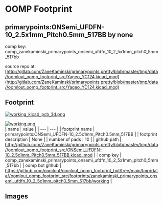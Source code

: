 # OOMP Footprint  
## primarypoints:ONSemi_UFDFN-10_2.5x1mm_Pitch0.5mm_517BB  by none  
  
oomp key: oomp_zanekaminski_primarypoints_onsemi_ufdfn_10_2_5x1mm_pitch0_5mm_517bb  
  
source repo at: [http://gitlab.com/ZaneKaminski/primarypoints.pretty/blob/master/tmp/data//oomlout_oomp_footprint_src/Yageo_YC124.kicad_mod](http://gitlab.com/ZaneKaminski/primarypoints.pretty/blob/master/tmp/data//oomlout_oomp_footprint_src/Yageo_YC124.kicad_mod)  
## Footprint  
  
[![working_kicad_pcb_3d.png](working_kicad_pcb_3d_600.png)](working_kicad_pcb_3d.png)  
  
[![working.png](working_600.png)](working.png)  
| name | value | 
| --- | --- | 
| footprint name | primarypoints:ONSemi_UFDFN-10_2.5x1mm_Pitch0.5mm_517BB | 
| footprint description | None | 
| number of pads | 10 | 
| github path | http://github.com/ZaneKaminski/primarypoints.pretty/blob/master/tmp/data//oomlout_oomp_footprint_src/ONSemi_UFDFN-10_2.5x1mm_Pitch0.5mm_517BB.kicad_mod | 
| oomp key | oomp_zanekaminski_primarypoints_onsemi_ufdfn_10_2_5x1mm_pitch0_5mm_517bb | 
| oomp bot github | https://github.com/oomlout/oomlout_oomp_footprint_bot/tree/main/tmp/data//oomlout_oomp_footprint_src/footprints/zanekaminski_primarypoints_onsemi_ufdfn_10_2_5x1mm_pitch0_5mm_517bb/working | 
## Images  
